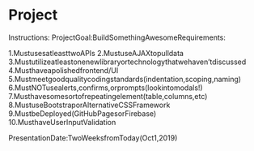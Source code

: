 # Project

Instructions:
ProjectGoal:BuildSomethingAwesomeRequirements:

1.MustusesatleasttwoAPIs
2.MustuseAJAXtopulldata
3.Mustutilizeatleastonenewlibraryortechnologythatwehavenʼtdiscussed
4.Musthaveapolishedfrontend/UI
5.Mustmeetgoodqualitycodingstandards(indentation,scoping,naming)
6.MustNOTusealerts,confirms,orprompts(lookintomodals!)
7.Musthavesomesortofrepeatingelement(table,columns,etc)
8.MustuseBootstraporAlternativeCSSFramework
9.MustbeDeployed(GitHubPagesorFirebase)
10.MusthaveUserInputValidation


PresentationDate:TwoWeeksfromToday(Oct1,2019)